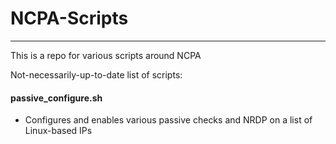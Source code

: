 # NCPA-Scripts

------
This is a repo for various scripts around NCPA


Not-necessarily-up-to-date list of scripts:

#### passive_configure.sh
-  Configures and enables various passive checks and NRDP on a list of Linux-based IPs
